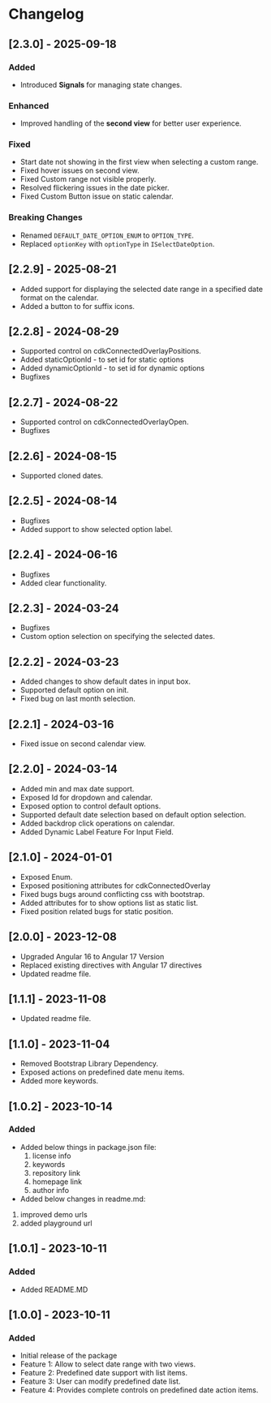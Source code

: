 # Changelog
## [2.3.0] - 2025-09-18
### Added
- Introduced **Signals** for managing state changes.

### Enhanced
- Improved handling of the **second view** for better user experience.

### Fixed
- Start date not showing in the first view when selecting a custom range.
- Fixed hover issues on second view.
- Fixed Custom range not visible properly.
- Resolved flickering issues in the date picker.
- Fixed Custom Button issue on static calendar.

### Breaking Changes
- Renamed `DEFAULT_DATE_OPTION_ENUM` to `OPTION_TYPE`.
- Replaced `optionKey` with `optionType` in `ISelectDateOption`.

## [2.2.9] - 2025-08-21
- Added support for displaying the selected date range in a specified date format on the calendar.  
- Added a button to for suffix icons. 

## [2.2.8] - 2024-08-29
- Supported control on cdkConnectedOverlayPositions.
- Added staticOptionId - to set id for static options
- Added dynamicOptionId - to set id for dynamic options
- Bugfixes

## [2.2.7] - 2024-08-22
- Supported control on cdkConnectedOverlayOpen.
- Bugfixes

## [2.2.6] - 2024-08-15
- Supported cloned dates.

## [2.2.5] - 2024-08-14
- Bugfixes
- Added support to show selected option label.

## [2.2.4] - 2024-06-16
- Bugfixes
- Added clear functionality.

## [2.2.3] - 2024-03-24
- Bugfixes
- Custom option selection on specifying the selected dates.

## [2.2.2] - 2024-03-23
- Added changes to show default dates in input box.
- Supported default option on init.
- Fixed bug on last month selection.

## [2.2.1] - 2024-03-16
- Fixed issue on second calendar view.

## [2.2.0] - 2024-03-14
- Added min and max date support.
- Exposed Id for dropdown and calendar.
- Exposed option to control default options.
- Supported default date selection based on default option selection.
- Added backdrop click operations on calendar.
- Added Dynamic Label Feature For Input Field. 

## [2.1.0] - 2024-01-01
- Exposed Enum.
- Exposed positioning attributes for cdkConnectedOverlay
- Fixed bugs bugs around conflicting css with bootstrap.
- Added attributes for to show options list as static list.
- Fixed position related bugs for static position.

## [2.0.0] - 2023-12-08
- Upgraded Angular 16 to Angular 17 Version
- Replaced existing directives with Angular 17 directives
- Updated readme file.

## [1.1.1] - 2023-11-08
- Updated readme file.

## [1.1.0] - 2023-11-04

- Removed Bootstrap Library Dependency.
- Exposed actions on predefined date menu items.
- Added more keywords.

## [1.0.2] - 2023-10-14

### Added

- Added below things in package.json file:
  1.  license info
  2.  keywords
  3.  repository link
  4.  homepage link
  5.  author info
- Added below changes in readme.md:

1.  improved demo urls
2.  added playground url

## [1.0.1] - 2023-10-11

### Added

- Added README.MD

## [1.0.0] - 2023-10-11

### Added

- Initial release of the package
- Feature 1: Allow to select date range with two views.
- Feature 2: Predefined date support with list items.
- Feature 3: User can modify predefined date list.
- Feature 4: Provides complete controls on predefined date action items.
